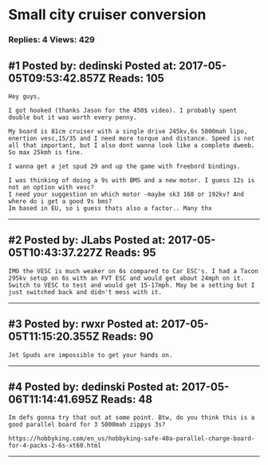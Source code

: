 # Small city cruiser conversion

### Replies: 4 Views: 429

## \#1 Posted by: dedinski Posted at: 2017-05-05T09:53:42.857Z Reads: 105

```
Hey guys,

I got hooked (thanks Jason for the 450$ video). I probably spent double but it was worth every penny.

My board is 81cm cruiser with a single drive 245kv,6s 5000mah lipo, enertion vesc,15/35 and I need more torque and distance. Speed is not all that important, but I also dont wanna look like a complete dweeb. So max 25kmh is fine.

I wanna get a jet spud 29 and up the game with freebord bindings.

I was thinking of doing a 9s with BMS and a new motor. I guess 12s is not an option with vesc?
I need your suggestion on which motor -maybe sk3 168 or 192kv? And where do i get a good 9s bms?
Im based in EU, so i guess thats also a factor.. Many thx
```

---
## \#2 Posted by: JLabs Posted at: 2017-05-05T10:43:37.227Z Reads: 95

```
IMO the VESC is much weaker on 6s compared to Car ESC's. I had a Tacon 295kv setup on 6s with an FVT ESC and would get about 24mph on it. Switch to VESC to test and would get 15-17mph. May be a setting but I just switched back and didn't mess with it.
```

---
## \#3 Posted by: rwxr Posted at: 2017-05-05T11:15:20.355Z Reads: 90

```
Jet Spuds are impossible to get your hands on.
```

---
## \#4 Posted by: dedinski Posted at: 2017-05-06T11:14:41.695Z Reads: 48

```
Im defs gonna try that out at some point. Btw, do you think this is a good parallel board for 3 5000mah zippys 3s?

https://hobbyking.com/en_us/hobbyking-safe-40a-parallel-charge-board-for-4-packs-2-6s-xt60.html
```

---
